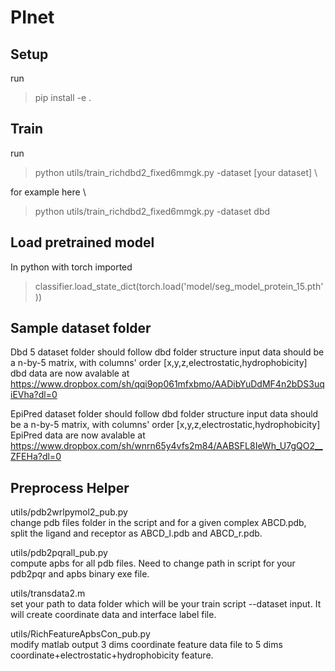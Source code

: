 # PInet
<!---## Simple Preprocess  
run  

> cd utils  

Modify the path to pdb2pqr and apbs binary files in PreProcessLifeSavor.py  
Just for testing  

> python PreProcessLifeSavor.py 2I25-l.pdb 2I25-r.pdb  

Generate label for trainning  

> python PreProcessLifeSavor.py 2I25-l.pdb 2I25-r.pdb train  

Replace 2I25-l.pdb and 2I25-r.pdb by your input pair of pdbs. File name format should be XXXX*.pdb where XXXX is the id.  

## Simple Prediction
run  

> python SimplePredictor.py 2I25-l.pts 2I25-r.pts

## Simple Residue Prediction Aggregation
run  

> python PredictionPoint2Residue.py 2I25
--->
## Setup
run 
> pip install -e .

## Train
run

> python utils/train_richdbd2_fixed6mmgk.py -dataset [your dataset] \


for example here \
> python utils/train_richdbd2_fixed6mmgk.py -dataset dbd


## Load pretrained model
In python with torch imported
> classifier.load_state_dict(torch.load('model/seg_model_protein_15.pth'))

## Sample dataset folder
Dbd 5 
dataset folder should follow dbd folder structure
input data should be a n-by-5 matrix, with columns' order [x,y,z,electrostatic,hydrophobicity]   
dbd data are now avalable at https://www.dropbox.com/sh/qqi9op061mfxbmo/AADibYuDdMF4n2bDS3uqiEVha?dl=0


EpiPred 
dataset folder should follow dbd folder structure
input data should be a n-by-5 matrix, with columns' order [x,y,z,electrostatic,hydrophobicity]   
EpiPred data are now avalable at https://www.dropbox.com/sh/wnrn65y4vfs2m84/AABSFL8IeWh_U7gQO2__ZFEHa?dl=0

  
## Preprocess Helper
utils/pdb2wrlpymol2_pub.py  
change pdb files folder in the script and for a given complex ABCD.pdb, split the ligand and receptor as ABCD_l.pdb and ABCD_r.pdb.  
  
utils/pdb2pqrall_pub.py  
compute apbs for all pdb files. Need to change path in script for your pdb2pqr and apbs binary exe file.  

utils/transdata2.m  
set your path to data folder which will be your train script --dataset input. It will create coordinate data and interface label file.

utils/RichFeatureApbsCon_pub.py  
modify matlab output 3 dims coordinate feature data file to 5 dims coordinate+electrostatic+hydrophobicity feature.  

